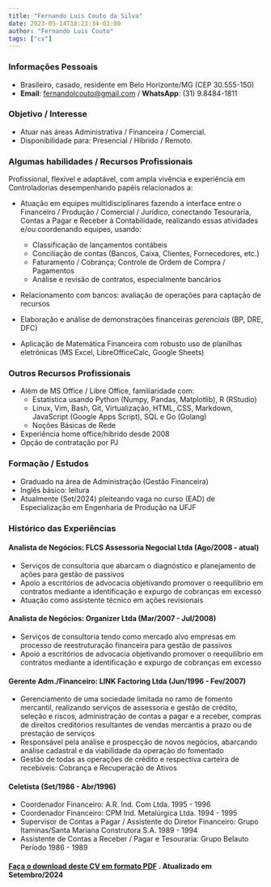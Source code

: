 ```yaml
---
title: "Fernando Luis Couto da Silva"
date: 2023-05-14T18:23:34-03:00
author: "Fernando Luis Couto"
tags: ["cv"]
---
```


### Informações Pessoais

* Brasileiro, casado, residente em Belo Horizonte/MG (CEP 30.555-150)
* **Email**: [fernandolcouto@gmail.com](mailto:fernandolcouto@gmail.com) / **WhatsApp**: (31) 9.8484-1811
 

### Objetivo / Interesse

* Atuar nas áreas Administrativa / Financeira / Comercial. 
* Disponibilidade para: Presencial / Híbrido / Remoto.

### Algumas habilidades / Recursos Profissionais

Profissional, flexível e adaptável, com ampla vivência e experiência em Controladorias desempenhando papéis relacionados a:  


* Atuação em equipes multidisciplinares fazendo a interface entre o Financeiro / Produção / Comercial / Jurídico, conectando Tesouraria, Contas a Pagar e Receber à Contabilidade, realizando essas atividades e/ou coordenando equipes, usando:

  - Classificação de lançamentos contábeis
  - Conciliação de contas (Bancos, Caixa, Clientes, Fornecedores, etc.)
  - Faturamento / Cobrança; Controle de Ordem de Compra / Pagamentos
  - Análise e revisão de contratos, especialmente bancários

* Relacionamento com bancos: avaliação de operações para captação de recursos
* Elaboração e análise de demonstrações financeiras _gerenciais_ (BP, DRE, DFC)
* Aplicação de Matemática Financeira com robusto uso de planilhas eletrônicas (MS Excel, LibreOfficeCalc, Google Sheets)


### Outros Recursos Profissionais

* Além de MS Office / Libre Office, familiaridade com:
  - Estatística usando Python (Numpy, Pandas, Matplotlib), R (RStudio)
  - Linux, Vim, Bash, Git, Virtualização, HTML, CSS, Markdown, JavaScript (Google Apps Script), SQL e Go (Golang)
  - Noções Básicas de Rede
* Experiência home office/híbrido desde 2008
* Opção de contratação por PJ


### Formação / Estudos
* Graduado na área de Administração (Gestão Financeira)
* Inglês básico: leitura
* Atualmente (Set/2024) pleiteando vaga no curso (EAD) de Especialização em Engenharia de Produção na UFJF


### Histórico das Experiências

#### Analista de Negócios: FLCS Assessoria Negocial Ltda (Ago/2008 - atual)
* Serviços de consultoria que abarcam o diagnóstico e planejamento de ações para gestão de passivos
* Apoio a escritórios de advocacia objetivando promover o reequilíbrio em contratos mediante a identificação e expurgo de cobranças em excesso
* Atuação como assistente técnico em ações revisionais


#### Analista de Negócios: Organizer Ltda (Mar/2007 - Jul/2008)
* Serviços de consultoria tendo como mercado alvo empresas em processo de reestruturação financeira para gestão de passivos
* Apoio a escritórios de advocacia objetivando promover o reequilíbrio em contratos mediante a identificação e expurgo de cobranças em excesso


#### Gerente Adm./Financeiro: LINK Factoring Ltda (Jun/1996 - Fev/2007)
* Gerenciamento de uma sociedade limitada no ramo de fomento mercantil, realizando serviços de assessoria e gestão de crédito, seleção e riscos, administração de contas a pagar e a receber, compras de direitos creditórios resultantes de vendas mercantis a prazo ou de prestação de serviços
* Responsável pela análise e prospecção de novos negócios, abarcando análise cadastral e da viabilidade da operação do fomentado
* Gestão de todas as operações de crédito e respectiva carteira de recebíveis: Cobrança e Recuperação de Ativos


#### Celetista (Set/1986 - Abr/1996)
* Coordenador Financeiro: A.R. Ind. Com Ltda. 1995 - 1996
* Coordenador Financeiro: CPM Ind. Metalúrgica Ltda. 1994 - 1995
* Supervisor de Contas a Pagar / Assistente do Diretor Financeiro: Grupo Itaminas/Santa Mariana Construtora S.A. 1989 - 1994
* Assistente de Contas a Receber / Pagar e Tesouraria: Grupo Belauto Período 1986 - 1989


#### [Faça o download deste CV em formato PDF](https://drive.google.com/file/d/1spDWgJEjVfiakgT1NfIxBZo81SaXzinW/view?usp=drive_link) . Atualizado em Setembro/2024

